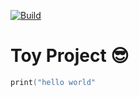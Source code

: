 [![Build](https://github.com/wooky83/NetworkModule/actions/workflows/Build.yml/badge.svg)](https://github.com/wooky83/NetworkModule/actions/workflows/Build.yml)
# Toy Project :sunglasses:
```swift
print("hello world"
```
